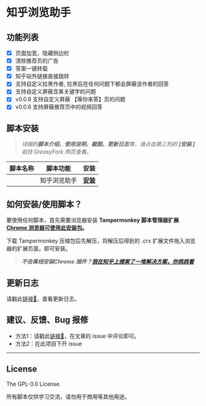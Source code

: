 # 知乎浏览助手

## 功能列表
- [x] 页面加宽，隐藏侧边栏
- [x] 清除推荐页的广告
- [x] 答案一键转载
- [x] 知乎站外链接直接跳转
- [x] 支持自定义拉黑作者, 拉黑后在任何问题下都会屏蔽该作者的回答
- [x] 支持自定义屏蔽含某关键字的问题
- [x] v0.0.6 支持自定义屏蔽 【等你来答】页的问题
- [x] v0.0.6 支持屏蔽推荐页中的视频回答

## 脚本安装
> _详细的**脚本介绍、使用说明、截图、更新日志**等，请点击第三列的 **\[安装 \]** 前往 GreasyFork 网页查看。_  

| 脚本名称 | 脚本功能 | 安装 |
| --- | --- | --- | 
| [<img src="https://static.zhihu.com/heifetz/favicon.ico" height="16px" />](https://zhuanlan.zhihu.com/p/130875699) | 知乎浏览助手| **[安装](https://greasyfork.org/zh-CN/scripts/400790)** | 


## 如何安装/使用脚本？

要使用任何脚本，首先需要浏览器安装 **Tampermonkey  脚本管理器扩展 [Chrome 浏览器可使用此安装包](./Tampermonkey_4.13.0.zip)。**  

下载 Tampermonkey 压缩包后先解压，将解压后得到的 .crx 扩展文件拖入浏览器的扩展页面，即可安装。

> _**不会离线安装Chrome 插件？[我在知乎上搜索了一堆解决方案，你挑挑看](https://www.zhihu.com/search?type=content&q=%E6%B5%8F%E8%A7%88%E5%99%A8%E5%AE%89%E8%A3%85%E7%A6%BB%E7%BA%BF%E6%89%A9%E5%B1%95)**_  

## 更新日志
请戳此[链接🔗](https://zhuanlan.zhihu.com/p/130875699)，查看更新日志。

## 建议、反馈、Bug 报修
+ 方法1：请戳此[链接🔗](https://zhuanlan.zhihu.com/p/130875699)，在文章的 issue 中评论即可。
+ 方法2：在此项目下开 issue

****

## License

The GPL-3.0 License.

所有脚本仅供学习交流，请勿用于商用等其他用途。  
